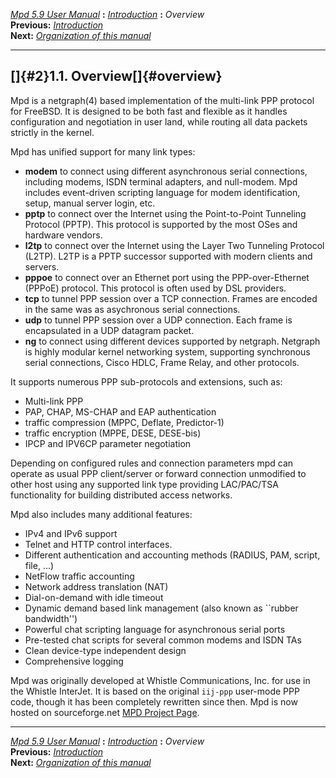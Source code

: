 [*Mpd 5.9 User Manual*](mpd.html) **:** [*Introduction*](mpd1.html)
**:** *Overview*\
**Previous:** [*Introduction*](mpd1.html)\
**Next:** [*Organization of this manual*](mpd3.html)

------------------------------------------------------------------------

## []{#2}1.1. Overview[]{#overview}

Mpd is a netgraph(4) based implementation of the multi-link PPP protocol
for FreeBSD. It is designed to be both fast and flexible as it handles
configuration and negotiation in user land, while routing all data
packets strictly in the kernel.

Mpd has unified support for many link types:

-   **modem** to connect using different asynchronous serial
    connections, including modems, ISDN terminal adapters, and
    null-modem. Mpd includes event-driven scripting language for modem
    identification, setup, manual server login, etc.
-   **pptp** to connect over the Internet using the Point-to-Point
    Tunneling Protocol (PPTP). This protocol is supported by the most
    OSes and hardware vendors.
-   **l2tp** to connect over the Internet using the Layer Two Tunneling
    Protocol (L2TP). L2TP is a PPTP successor supported with modern
    clients and servers.
-   **pppoe** to connect over an Ethernet port using the
    PPP-over-Ethernet (PPPoE) protocol. This protocol is often used by
    DSL providers.
-   **tcp** to tunnel PPP session over a TCP connection. Frames are
    encoded in the same was as asychronous serial connections.
-   **udp** to tunnel PPP session over a UDP connection. Each frame is
    encapsulated in a UDP datagram packet.
-   **ng** to connect using different devices supported by netgraph.
    Netgraph is highly modular kernel networking system, supporting
    synchronous serial connections, Cisco HDLC, Frame Relay, and other
    protocols.

It supports numerous PPP sub-protocols and extensions, such as:

-   Multi-link PPP
-   PAP, CHAP, MS-CHAP and EAP authentication
-   traffic compression (MPPC, Deflate, Predictor-1)
-   traffic encryption (MPPE, DESE, DESE-bis)
-   IPCP and IPV6CP parameter negotiation

Depending on configured rules and connection parameters mpd can operate
as usual PPP client/server or forward connection unmodified to other
host using any supported link type providing LAC/PAC/TSA functionality
for building distributed access networks.

Mpd also includes many additional features:

-   IPv4 and IPv6 support
-   Telnet and HTTP control interfaces.
-   Different authentication and accounting methods (RADIUS, PAM,
    script, file, \...)
-   NetFlow traffic accounting
-   Network address translation (NAT)
-   Dial-on-demand with idle timeout
-   Dynamic demand based link management (also known as \`\`rubber
    bandwidth\'\')
-   Powerful chat scripting language for asynchronous serial ports
-   Pre-tested chat scripts for several common modems and ISDN TAs
-   Clean device-type independent design
-   Comprehensive logging

Mpd was originally developed at Whistle Communications, Inc. for use in
the Whistle InterJet. It is based on the original `iij-ppp` user-mode
PPP code, though it has been completely rewritten since then. Mpd is now
hosted on sourceforge.net [MPD Project
Page](http://sourceforge.net/projects/mpd/).

------------------------------------------------------------------------

[*Mpd 5.9 User Manual*](mpd.html) **:** [*Introduction*](mpd1.html)
**:** *Overview*\
**Previous:** [*Introduction*](mpd1.html)\
**Next:** [*Organization of this manual*](mpd3.html)
